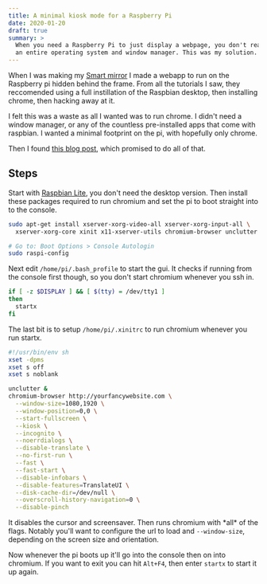 ```yaml
---
title: A minimal kiosk mode for a Raspberry Pi
date: 2020-01-20
draft: true
summary: >
  When you need a Raspberry Pi to just display a webpage, you don't really need
  an entire operating system and window manager. This was my solution.
---
```


When I was making my [Smart mirror](https://twitter.com/Robbb_J/status/834487521442668545?s=20)
I made a webapp to run on the Raspberry pi hidden behind the frame.
From all the tutorials I saw,
they reccomended using a full instillation of the Raspbian desktop,
then installing chrome, then hacking away at it.

I felt this was a waste as all I wanted was to run chrome.
I didn't need a window manager,
or any of the countless pre-installed apps that come with raspbian.
I wanted a minimal footprint on the pi, with hopefully only chrome.

Then I found [this blog post](https://www.sylvaindurand.org/launch-chromium-in-kiosk-mode/),
which promised to do all of that.

## Steps

Start with [Raspbian Lite](https://www.raspberrypi.org/downloads/raspbian/),
you don't need the desktop version.
Then install these packages required to run chromium
and set the pi to boot straight into to the console.

```bash
sudo apt-get install xserver-xorg-video-all xserver-xorg-input-all \
  xserver-xorg-core xinit x11-xserver-utils chromium-browser unclutter

# Go to: Boot Options > Console Autologin
sudo raspi-config
```

Next edit `/home/pi/.bash_profile` to start the gui.
It checks if running from the console first though,
so you don't start chromium whenever you ssh in.

```bash
if [ -z $DISPLAY ] && [ $(tty) = /dev/tty1 ]
then
  startx
fi
```

The last bit is to setup `/home/pi/.xinitrc` to run chromium whenever you run startx.

```bash
#!/usr/bin/env sh
xset -dpms
xset s off
xset s noblank

unclutter &
chromium-browser http://yourfancywebsite.com \
  --window-size=1080,1920 \
  --window-position=0,0 \
  --start-fullscreen \
  --kiosk \
  --incognito \
  --noerrdialogs \
  --disable-translate \
  --no-first-run \
  --fast \
  --fast-start \
  --disable-infobars \
  --disable-features=TranslateUI \
  --disk-cache-dir=/dev/null \
  --overscroll-history-navigation=0 \
  --disable-pinch
```

It disables the cursor and screensaver.
Then runs chromium with \*all\* of the flags.
Notably you'll want to configure the url to load and `--window-size`,
depending on the screen size and orientation.

Now whenever the pi boots up it'll go into the console then on into chromium.
If you want to exit you can hit `Alt+F4`, then enter `startx` to start it up again.
